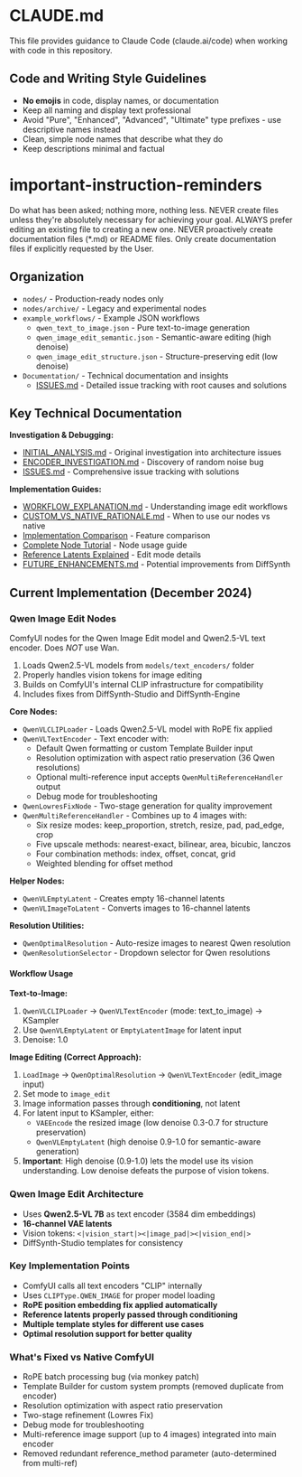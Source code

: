 # CLAUDE.md

This file provides guidance to Claude Code (claude.ai/code) when working with code in this repository.

## Code and Writing Style Guidelines

- **No emojis** in code, display names, or documentation
- Keep all naming and display text professional
- Avoid "Pure", "Enhanced", "Advanced", "Ultimate" type prefixes - use descriptive names instead
- Clean, simple node names that describe what they do
- Keep descriptions minimal and factual

# important-instruction-reminders
Do what has been asked; nothing more, nothing less.
NEVER create files unless they're absolutely necessary for achieving your goal.
ALWAYS prefer editing an existing file to creating a new one.
NEVER proactively create documentation files (*.md) or README files. Only create documentation files if explicitly requested by the User.

## Organization

- `nodes/` - Production-ready nodes only
- `nodes/archive/` - Legacy and experimental nodes
- `example_workflows/` - Example JSON workflows
  - `qwen_text_to_image.json` - Pure text-to-image generation
  - `qwen_image_edit_semantic.json` - Semantic-aware editing (high denoise)
  - `qwen_image_edit_structure.json` - Structure-preserving edit (low denoise)
- `Documentation/` - Technical documentation and insights
  - [ISSUES.md](Documentation/ISSUES.md) - Detailed issue tracking with root causes and solutions

## Key Technical Documentation

**Investigation & Debugging:**
- [INITIAL_ANALYSIS.md](Documentation/INITIAL_ANALYSIS.md) - Original investigation into architecture issues
- [ENCODER_INVESTIGATION.md](Documentation/ENCODER_INVESTIGATION.md) - Discovery of random noise bug
- [ISSUES.md](Documentation/ISSUES.md) - Comprehensive issue tracking with solutions

**Implementation Guides:**
- [WORKFLOW_EXPLANATION.md](Documentation/WORKFLOW_EXPLANATION.md) - Understanding image edit workflows
- [CUSTOM_VS_NATIVE_RATIONALE.md](Documentation/CUSTOM_VS_NATIVE_RATIONALE.md) - When to use our nodes vs native
- [Implementation Comparison](Documentation/IMPLEMENTATION_COMPARISON.md) - Feature comparison
- [Complete Node Tutorial](Documentation/COMPLETE_NODE_TUTORIAL.md) - Node usage guide
- [Reference Latents Explained](Documentation/REFERENCE_LATENTS_EXPLAINED.md) - Edit mode details
- [FUTURE_ENHANCEMENTS.md](Documentation/FUTURE_ENHANCEMENTS.md) - Potential improvements from DiffSynth

## Current Implementation (December 2024)

### Qwen Image Edit Nodes
ComfyUI nodes for the Qwen Image Edit model and Qwen2.5-VL text encoder. Does *NOT* use Wan.
1. Loads Qwen2.5-VL models from `models/text_encoders/` folder
2. Properly handles vision tokens for image editing
3. Builds on ComfyUI's internal CLIP infrastructure for compatibility
4. Includes fixes from DiffSynth-Studio and DiffSynth-Engine

**Core Nodes:**
- `QwenVLCLIPLoader` - Loads Qwen2.5-VL model with RoPE fix applied
- `QwenVLTextEncoder` - Text encoder with:
  - Default Qwen formatting or custom Template Builder input
  - Resolution optimization with aspect ratio preservation (36 Qwen resolutions)
  - Optional multi-reference input accepts `QwenMultiReferenceHandler` output
  - Debug mode for troubleshooting
- `QwenLowresFixNode` - Two-stage generation for quality improvement
- `QwenMultiReferenceHandler` - Combines up to 4 images with:
  - Six resize modes: keep_proportion, stretch, resize, pad, pad_edge, crop
  - Five upscale methods: nearest-exact, bilinear, area, bicubic, lanczos
  - Four combination methods: index, offset, concat, grid
  - Weighted blending for offset method

**Helper Nodes:**
- `QwenVLEmptyLatent` - Creates empty 16-channel latents
- `QwenVLImageToLatent` - Converts images to 16-channel latents

**Resolution Utilities:**
- `QwenOptimalResolution` - Auto-resize images to nearest Qwen resolution
- `QwenResolutionSelector` - Dropdown selector for Qwen resolutions

#### Workflow Usage

**Text-to-Image:**
1. `QwenVLCLIPLoader` → `QwenVLTextEncoder` (mode: text_to_image) → KSampler
2. Use `QwenVLEmptyLatent` or `EmptyLatentImage` for latent input
3. Denoise: 1.0

**Image Editing (Correct Approach):**
1. `LoadImage` → `QwenOptimalResolution` → `QwenVLTextEncoder` (edit_image input)
2. Set mode to `image_edit` 
3. Image information passes through **conditioning**, not latent
4. For latent input to KSampler, either:
   - `VAEEncode` the resized image (low denoise 0.3-0.7 for structure preservation)
   - `QwenVLEmptyLatent` (high denoise 0.9-1.0 for semantic-aware generation)
5. **Important**: High denoise (0.9-1.0) lets the model use its vision understanding. Low denoise defeats the purpose of vision tokens.

### Qwen Image Edit Architecture
- Uses **Qwen2.5-VL 7B** as text encoder (3584 dim embeddings)
- **16-channel VAE latents**
- Vision tokens: `<|vision_start|><|image_pad|><|vision_end|>`
- DiffSynth-Studio templates for consistency

### Key Implementation Points
- ComfyUI calls all text encoders "CLIP" internally
- Uses `CLIPType.QWEN_IMAGE` for proper model loading
- **RoPE position embedding fix applied automatically**
- **Reference latents properly passed through conditioning**
- **Multiple template styles for different use cases**
- **Optimal resolution support for better quality**

### What's Fixed vs Native ComfyUI
- RoPE batch processing bug (via monkey patch)
- Template Builder for custom system prompts (removed duplicate from encoder)
- Resolution optimization with aspect ratio preservation
- Two-stage refinement (Lowres Fix)
- Debug mode for troubleshooting
- Multi-reference image support (up to 4 images) integrated into main encoder
- Removed redundant reference_method parameter (auto-determined from multi-ref)
